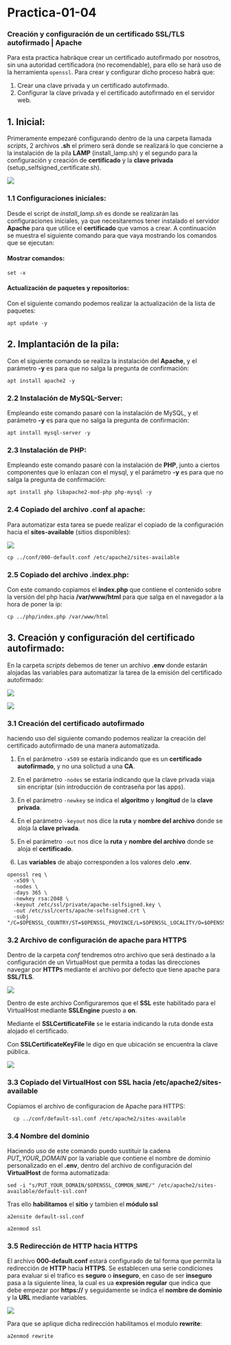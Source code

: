 # Practica-01-04

### Creación y configuración de un certificado SSL/TLS autofirmado | Apache

Para esta practica habráque crear un certificado autofirmado por nosotros, sin una autoridad certificadora (no recomendable), para ello se hará uso de la herramienta ``openssl``. Para crear y configurar dicho proceso habrá que:

1. Crear una clave privada y un certificado autofirmado.
2. Configurar la clave privada y el certificado autofirmado en el servidor web.

## 1. Inicial:

Primeramente empezaré configurando dentro de la una carpeta llamada *scripts*, 2 archivos **.sh** el primero será donde se realizará lo que concierne a la instalación de la pila **LAMP** (install_lamp.sh) y el segundo para la configuración y creación de **certificado** y la **clave privada** (setup_selfsigned_certificate.sh).

![](/Practica-01-04/images/estructurascripts.png)

### 1.1 Configuraciones iniciales:

Desde el script de *install_lamp.sh* es donde se realizarán las configuraciones iniciales, ya que necesitaremos tener instalado el servidor **Apache** para que utilice el **certificado** que vamos a crear. A continuación se muestra el siguiente comando para que vaya mostrando los comandos que se ejecutan:

#### Mostrar comandos:

```
set -x
```

#### Actualización de paquetes y repositorios:

Con el siguiente comando podemos realizar la actualización de la lista de paquetes:

```
apt update -y
```

## 2. Implantación de la pila:

Con el siguiente comando se realiza la instalación del **Apache**, y el parámetro **-y** es para que no salga la pregunta de confirmación:

```
apt install apache2 -y
```

### 2.2 Instalación de MySQL-Server:

Empleando este comando pasaré con la instalación de MySQL, y el parámetro **-y** es para que no salga la pregunta de confirmación:

```
apt install mysql-server -y
```

### 2.3 Instalación de PHP:

Empleando este comando pasaré con la instalación de **PHP**, junto a ciertos componentes que lo enlazan con el mysql, y el parámetro **-y** es para que no salga la pregunta de confirmación:

```
apt install php libapache2-mod-php php-mysql -y
```

### 2.4 Copiado del archivo .conf al apache:

Para automatizar esta tarea se puede realizar el copiado de la configuración hacia el **sites-available** (sitios disponibles):

![](/Practica-01-04/images/default.png)

```
cp ../conf/000-default.conf /etc/apache2/sites-available 
```

### 2.5 Copiado del archivo .index.php:

Con este comando copiamos el **index.php** que contiene el contenido sobre la versión del php hacia **/var/www/html** para que salga en el navegador a la hora de poner la ip:

```
cp ../php/index.php /var/www/html
```

## 3. Creación y configuración del certificado autofirmado:

En la carpeta *scripts* debemos de tener un archivo **.env** donde estarán alojadas las variables para automatizar la tarea de la emisión del certificado autofirmado:

![](/Practica-01-04/images/estructurascripts.png)


![](/Practica-01-04/images/variables.png)

### 3.1 Creación del certificado autofirmado

haciendo uso del siguiente comando podemos realizar la creación del certificado autofirmado de una manera automatizada. 

1. En el parámetro ``-x509`` se estaría indicando que es un **certificado autofirmado**, y no una solictud a una **CA**.

2. En el parámetro ``-nodes`` se estaria indicando que la clave privada viaja sin encriptar (sin introducción de contraseña por las apps).

3. En el parámetro ``-newkey`` se indica el **algoritmo** y **longitud** de la **clave privada**.

4. En el parámetro ``-keyout`` nos dice la **ruta** y **nombre del archivo** donde se aloja la **clave privada**.

5. En el parámetro ``-out`` nos dice la **ruta** y **nombre del archivo** donde se aloja el **certificado**.

6. Las **variables** de abajo corresponden a los valores delo **.env**.

```
openssl req \
  -x509 \
  -nodes \
  -days 365 \
  -newkey rsa:2048 \
  -keyout /etc/ssl/private/apache-selfsigned.key \
  -out /etc/ssl/certs/apache-selfsigned.crt \
  -subj "/C=$OPENSSL_COUNTRY/ST=$OPENSSL_PROVINCE/L=$OPENSSL_LOCALITY/O=$OPENSSL_ORGANIZATION/OU=$OPENSSL_ORGUNIT/CN=$OPENSSL_COMMON_NAME/emailAddress=$OPENSSL_EMAIL"
```

### 3.2 Archivo de configuración de apache para HTTPS

Dentro de la carpeta *conf* tendremos otro archivo que será destinado a la configuración de un VirtualHost que permita a todas las direcciones navegar por **HTTP``S``** mediante el archivo por defecto que tiene apache para **SSL/TLS**.
 
![](/Practica-01-04/images/ssl.png)

Dentro de este archivo Configuraremos que el **SSL** este habilitado para el VirtualHost mediante **SSLEngine** puesto a **on**. 

Mediante el **SSLCertificateFile** se le estaria indicando la ruta donde esta alojado el certificado.

Con **SSLCertificateKeyFile** le digo en que ubicación se encuentra la clave pública.

![](/Practica-01-04/images/VIRTUALHOSThttps.png)

### 3.3 Copiado del VirtualHost con SSL hacia /etc/apache2/sites-available

Copiamos el archivo de configuracion de Apache para HTTPS:

```
  cp ../conf/default-ssl.conf /etc/apache2/sites-available
```
### 3.4 Nombre del dominio

Haciendo uso de este comando puedo sustituir la cadena *PUT_YOUR_DOMAIN* por la variable que contiene el nombre de dominio personalizado en el **.env**, dentro del archivo de configuración del **VirtualHost** de forma automatizada:

```
sed -i "s/PUT_YOUR_DOMAIN/$OPENSSL_COMMON_NAME/" /etc/apache2/sites-available/default-ssl.conf
```

Tras ello **habilitamos** el **sitio** y tambien el **módulo ssl**

```
a2ensite default-ssl.conf
```
```
a2enmod ssl
```
### 3.5 Redirección de HTTP hacia HTTPS

El archivo **000-default.conf** estará configurado de tal forma que permita la redirección de **HTTP** hacia **HTTPS**. Se establecen una serie condiciones para evaluar si el trafico es **seguro** o **inseguro**, en caso de ser **inseguro** pasa a la siguiente línea, la cual es ua **expresión regular** que indica que debe empezar por **https://** y seguidamente se indica el **nombre de dominio** y la **URL** mediante variables. 

![](/Practica-01-04/images/000default.png)

Para que se aplique dicha redirección habilitamos el modulo **rewrite**:

```
a2enmod rewrite
```